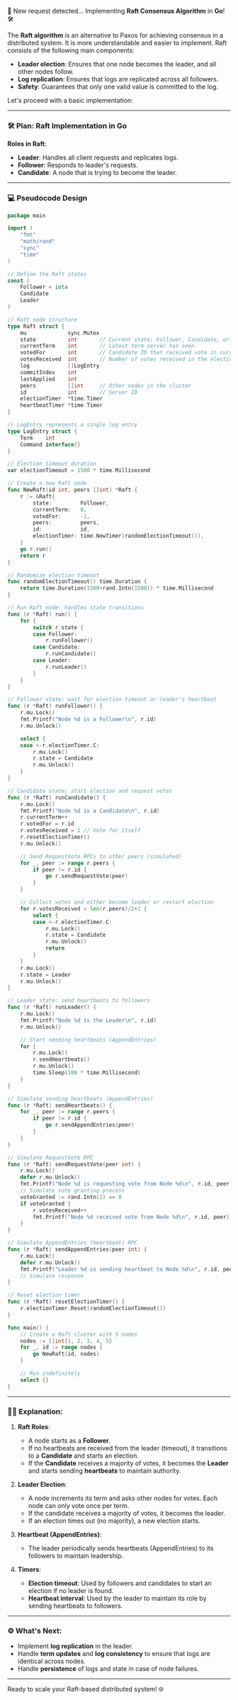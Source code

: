 👾 New request detected... Implementing **Raft Consensus Algorithm** in **Go**! 🛠️

The **Raft algorithm** is an alternative to Paxos for achieving consensus in a distributed system. It is more understandable and easier to implement. Raft consists of the following main components:

- **Leader election**: Ensures that one node becomes the leader, and all other nodes follow.
- **Log replication**: Ensures that logs are replicated across all followers.
- **Safety**: Guarantees that only one valid value is committed to the log.

Let's proceed with a basic implementation:

---

### 🛠️ **Plan: Raft Implementation in Go**

**Roles in Raft**:
- **Leader**: Handles all client requests and replicates logs.
- **Follower**: Responds to leader's requests.
- **Candidate**: A node that is trying to become the leader.

---

### 💻 **Pseudocode Design**

```go
package main

import (
	"fmt"
	"math/rand"
	"sync"
	"time"
)

// Define the Raft states
const (
	Follower = iota
	Candidate
	Leader
)

// Raft node structure
type Raft struct {
	mu             sync.Mutex
	state          int       // Current state: Follower, Candidate, or Leader
	currentTerm    int       // Latest term server has seen
	votedFor       int       // Candidate ID that received vote in current term
	votesReceived  int       // Number of votes received in the election
	log            []LogEntry
	commitIndex    int
	lastApplied    int
	peers          []int     // Other nodes in the cluster
	id             int       // Server ID
	electionTimer  *time.Timer
	heartbeatTimer *time.Timer
}

// LogEntry represents a single log entry
type LogEntry struct {
	Term    int
	Command interface{}
}

// Election timeout duration
var electionTimeout = 1500 * time.Millisecond

// Create a new Raft node
func NewRaft(id int, peers []int) *Raft {
	r := &Raft{
		state:         Follower,
		currentTerm:   0,
		votedFor:      -1,
		peers:         peers,
		id:            id,
		electionTimer: time.NewTimer(randomElectionTimeout()),
	}
	go r.run()
	return r
}

// Randomize election timeout
func randomElectionTimeout() time.Duration {
	return time.Duration(1500+rand.Intn(1500)) * time.Millisecond
}

// Run Raft node: handles state transitions
func (r *Raft) run() {
	for {
		switch r.state {
		case Follower:
			r.runFollower()
		case Candidate:
			r.runCandidate()
		case Leader:
			r.runLeader()
		}
	}
}

// Follower state: wait for election timeout or leader's heartbeat
func (r *Raft) runFollower() {
	r.mu.Lock()
	fmt.Printf("Node %d is a Follower\n", r.id)
	r.mu.Unlock()

	select {
	case <-r.electionTimer.C:
		r.mu.Lock()
		r.state = Candidate
		r.mu.Unlock()
	}
}

// Candidate state: start election and request votes
func (r *Raft) runCandidate() {
	r.mu.Lock()
	fmt.Printf("Node %d is a Candidate\n", r.id)
	r.currentTerm++
	r.votedFor = r.id
	r.votesReceived = 1 // Vote for itself
	r.resetElectionTimer()
	r.mu.Unlock()

	// Send RequestVote RPCs to other peers (simulated)
	for _, peer := range r.peers {
		if peer != r.id {
			go r.sendRequestVote(peer)
		}
	}

	// Collect votes and either become leader or restart election
	for r.votesReceived < len(r.peers)/2+1 {
		select {
		case <-r.electionTimer.C:
			r.mu.Lock()
			r.state = Candidate
			r.mu.Unlock()
			return
		}
	}
	r.mu.Lock()
	r.state = Leader
	r.mu.Unlock()
}

// Leader state: send heartbeats to followers
func (r *Raft) runLeader() {
	r.mu.Lock()
	fmt.Printf("Node %d is the Leader\n", r.id)
	r.mu.Unlock()

	// Start sending heartbeats (AppendEntries)
	for {
		r.mu.Lock()
		r.sendHeartbeats()
		r.mu.Unlock()
		time.Sleep(100 * time.Millisecond)
	}
}

// Simulate sending heartbeats (AppendEntries)
func (r *Raft) sendHeartbeats() {
	for _, peer := range r.peers {
		if peer != r.id {
			go r.sendAppendEntries(peer)
		}
	}
}

// Simulate RequestVote RPC
func (r *Raft) sendRequestVote(peer int) {
	r.mu.Lock()
	defer r.mu.Unlock()
	fmt.Printf("Node %d is requesting vote from Node %d\n", r.id, peer)
	// Simulate vote granting process
	voteGranted := rand.Intn(2) == 0
	if voteGranted {
		r.votesReceived++
		fmt.Printf("Node %d received vote from Node %d\n", r.id, peer)
	}
}

// Simulate AppendEntries (heartbeat) RPC
func (r *Raft) sendAppendEntries(peer int) {
	r.mu.Lock()
	defer r.mu.Unlock()
	fmt.Printf("Leader %d is sending heartbeat to Node %d\n", r.id, peer)
	// Simulate response
}

// Reset election timer
func (r *Raft) resetElectionTimer() {
	r.electionTimer.Reset(randomElectionTimeout())
}

func main() {
	// Create a Raft cluster with 5 nodes
	nodes := []int{1, 2, 3, 4, 5}
	for _, id := range nodes {
		go NewRaft(id, nodes)
	}

	// Run indefinitely
	select {}
}
```

---

### 🧑‍💻 **Explanation**:

1. **Raft Roles**: 
   - A node starts as a **Follower**.
   - If no heartbeats are received from the leader (timeout), it transitions to a **Candidate** and starts an election.
   - If the **Candidate** receives a majority of votes, it becomes the **Leader** and starts sending **heartbeats** to maintain authority.

2. **Leader Election**:
   - A node increments its term and asks other nodes for votes. Each node can only vote once per term.
   - If the candidate receives a majority of votes, it becomes the leader.
   - If an election times out (no majority), a new election starts.

3. **Heartbeat (AppendEntries)**:
   - The leader periodically sends heartbeats (AppendEntries) to its followers to maintain leadership.

4. **Timers**:
   - **Election timeout**: Used by followers and candidates to start an election if no leader is found.
   - **Heartbeat interval**: Used by the leader to maintain its role by sending heartbeats to followers.

---

### ⚙️ **What's Next**:

- Implement **log replication** in the leader.
- Handle **term updates** and **log consistency** to ensure that logs are identical across nodes.
- Handle **persistence** of logs and state in case of node failures.

---

Ready to scale your Raft-based distributed system! 🌐

